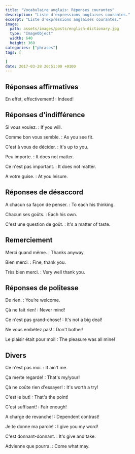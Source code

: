 ```yaml
---
title: "Vocabulaire anglais: Réponses courantes"
description: "Liste d'expressions anglaises courantes."
excerpt: "Liste d'expressions anglaises courantes."
image:
  path: assets/images/posts/english-dictionary.jpg
  type: "ImageObject"
  width: 640
  height: 360
categories: ["phrases"]
tags: [

]
date: 2017-03-28 20:51:00 +0100
---
```


## Réponses affirmatives

En effet, effectivement!
: Indeed!


## Réponses d'indifférence

Si vous voulez.
: If you will.

Comme bon vous semble.
: As you see fit.

C'est à vous de décider.
: It's up to you.

Peu importe.
: It does not matter.

Ce n'est pas important.
: It does not matter.

A votre guise.
: At you leisure.


## Réponses de désaccord

A chacun sa façon de penser.
: To each his thinking.

Chacun ses goûts.
:	Each his own.

C'est une question de goût.
: It's a matter of taste.


## Remerciement

Merci quand même.
: Thanks anyway.

Bien merci.
: Fine, thank you.

Très bien merci.
: Very well thank you.


## Réponses de politesse

De rien.
: You’re welcome.

Çà ne fait rien!
: Never mind!

Ce n'est pas grand-chose!
: It's not a big deal!

Ne vous embêtez pas!
: Don't bother!

Le plaisir était pour moi!
: The pleasure was all mine!


## Divers

Ce n'est pas moi.
: It ain't me.

Ça me/te regarde!
: That's my/your!

Çà ne coûte rien d'essayer!
: It's worth a try!

C'est le but!
: That's the point!

C'est suffisant!
: Fair enough!

A charge de revanche!
: Dependent contrast!

Je te donne ma parole!
: I give you my word!

C'est donnant-donnant.
: It's give and take.

Advienne que pourra.
: Come what may.
